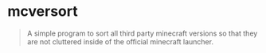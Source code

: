 # mcversort

> A simple program to sort all third party minecraft versions so that they are not cluttered inside of the official minecraft launcher.